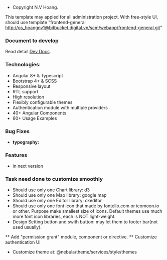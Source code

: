 * Copyright N.V Hoang.

This template may appied for all administration project.
With free-style UI, should use template "frontend-general <http://os_hoangnv1@bitbucket.digital.vn/scm/webapp/frontend-general.git>"
### Document to develop
Read detail [Dev Docs](https://github.com/akveo/nebular/blob/master/DEV_DOCS.md).

### Technologies:

- Angular 8+ & Typescript
- Bootstrap 4+ & SCSS
- Responsive layout
- RTL support
- High resolution
- Flexibly configurable themes
- Authentication module with multiple providers
- 40+ Angular Components
- 60+ Usage Examples

### Bug Fixes

* **typography:** 


### Features

* in next version

### Task need done to customize smoothly
* Should use only one Chart library: d3
* Should use only one Map library: google map
* Should use only one Editor library: ckeditor
* Should use only one font icon that made by fontello.com or icomoon.io or other. Purpose make smallest size of icons. Default themes use much more font icon libraries, each is NOT light-weight.
* Design Setting button and swith button: may let them to footer bar(not used usually).

** Add "permission grant" module, component or directive.
** Customize authentication UI

+ Customize theme at: @nebula/theme/services/style/themes


